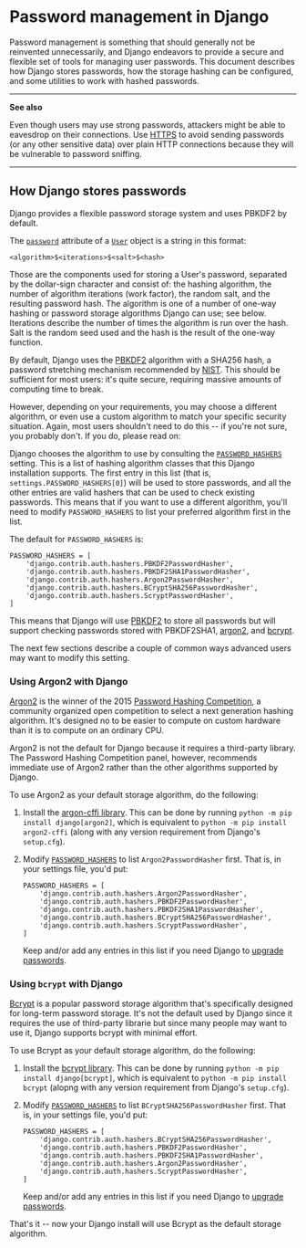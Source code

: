# Password management in Django

Password management is something that should generally not be reinvented unnecessarily, and Django endeavors to provide a secure and flexible set of tools for managing user passwords. This document describes how Django stores passwords, how the storage hashing can be configured, and some utilities to work with hashed passwords.

<hr>

**See also**

Even though users may use strong passwords, attackers might be able to eavesdrop on their connections. Use [HTTPS](https://docs.djangoproject.com/en/4.0/topics/security/#security-recommendation-ssl) to avoid sending passwords (or any other sensitive data) over plain HTTP connections because they will be vulnerable to password sniffing.

<hr>

## How Django stores passwords

Django provides a flexible password storage system and uses PBKDF2 by default.

The [`password`](https://docs.djangoproject.com/en/4.0/ref/contrib/auth/#django.contrib.auth.models.User.password) attribute of a [`User`](https://docs.djangoproject.com/en/4.0/ref/contrib/auth/#django.contrib.auth.models.User) object is a string in this format:
```
<algorithm>$<iterations>$<salt>$<hash>
```
Those are the components used for storing a User's password, separated by the dollar-sign character and consist of: the hashing algorithm, the number of algorithm iterations (work factor), the random salt, and the resulting password hash. The algorithm is one of a number of one-way hashing or password storage algorithms Django can use; see below. Iterations describe the number of times the algorithm is run over the hash. Salt is the random seed used and the hash is the result of the one-way function.

By default, Django uses the [PBKDF2](https://en.wikipedia.org/wiki/PBKDF2) algorithm with a SHA256 hash, a password stretching mechanism recommended by [NIST](https://nvlpubs.nist.gov/nistpubs/Legacy/SP/nistspecialpublication800-132.pdf). This should be sufficient for most users: it's quite secure, requiring massive amounts of computing time to break.

However, depending on your requirements, you may choose a different algorithm, or even use a custom algorithm to match your specific security situation. Again, most users shouldn't need to do this -- if you're not sure, you probably don't. If you do, please read on:

Django chooses the algorithm to use by consulting the [`PASSWORD_HASHERS`](https://docs.djangoproject.com/en/4.0/ref/settings/#std:setting-PASSWORD_HASHERS) setting. This is a list of hashing algorithm classes that this Django installation supports. The first entry in this list (that is, `settings.PASSWORD_HASHERS[0]`) will be used to store passwords, and all the other entries are valid hashers that can be used to check existing passwords. This means that if you want to use a different algorithm, you'll need to modify `PASSWORD_HASHERS` to list your preferred algorithm first in the list.

The default for `PASSWORD_HASHERS` is:
```
PASSWORD_HASHERS = [
    'django.contrib.auth.hashers.PBKDF2PasswordHasher',
    'django.contrib.auth.hashers.PBKDF2SHA1PasswordHasher',
    'django.contrib.auth.hashers.Argon2PasswordHasher',
    'django.contrib.auth.hashers.BCryptSHA256PasswordHasher',
    'django.contrib.auth.hashers.ScryptPasswordHasher',
]
```
This means that Django will use [PBKDF2](https://en.wikipedia.org/wiki/PBKDF2) to store all passwords but will support checking passwords stored with PBKDF2SHA1, [argon2](https://en.wikipedia.org/wiki/Argon2), and [bcrypt](https://en.wikipedia.org/wiki/Bcrypt).

The next few sections describe a couple of common ways advanced users may want to modify this setting.

### Using Argon2 with Django

[Argon2](https://en.wikipedia.org/wiki/Argon2) is the winner of the 2015 [Password Hashing Competition](https://www.password-hashing.net/), a community organized open competition to select a next generation hashing algorithm. It's designed no to be easier to compute on custom hardware than it is to compute on an ordinary CPU.

Argon2 is not the default for Django because it requires a third-party library. The Password Hashing Competition panel, however, recommends immediate use of Argon2 rather than the other algorithms supported by Django.

To use Argon2 as your default storage algorithm, do the following:

1. Install the [argon-cffi library](https://pypi.org/project/argon2-cffi/). This can be done by running `python -m pip install django[argon2]`, which is equivalent to `python -m pip install argon2-cffi` (along with any version requirement from Django's `setup.cfg`).
2. Modify [`PASSWORD_HASHERS`](https://docs.djangoproject.com/en/4.0/ref/settings/#std:setting-PASSWORD_HASHERS) to list `Argon2PasswordHasher` first. That is, in your settings file, you'd put:
    
    ```
    PASSWORD_HASHERS = [
        'django.contrib.auth.hashers.Argon2PasswordHasher',
        'django.contrib.auth.hashers.PBKDF2PasswordHasher',
        'django.contrib.auth.hashers.PBKDF2SHA1PasswordHasher',
        'django.contrib.auth.hashers.BCryptSHA256PasswordHasher',
        'django.contrib.auth.hashers.ScryptPasswordHasher',
    ]
    ```

    Keep and/or add any entries in this list if you need Django to [upgrade passwords](). <!-- "Password upgrading" below -->

### Using `bcrypt` with Django

[Bcrypt](https://en.wikipedia.org/wiki/Bcrypt) is a popular password storage algorithm that's specifically designed for long-term password storage. It's not the default used by Django since it requires the use of third-party librarie but since many people may want to use it, Django supports bcrypt with minimal effort.

To use Bcrypt as your default storage algorithm, do the following:

1. Install the [bcrypt library](https://pypi.org/project/bcrypt/). This can be done by running `python -m pip install django[bcrypt]`, which is equivalent to `python -m pip install bcrypt` (alopng with any version requirement from Django's `setup.cfg`).
2. Modify [`PASSWORD_HASHERS`](https://docs.djangoproject.com/en/4.0/ref/settings/#std:setting-PASSWORD_HASHERS) to list `BCryptSHA256PasswordHasher` first. That is, in your settings file, you'd put:

    ```
    PASSWORD_HASHERS = [
        'django.contrib.auth.hashers.BCryptSHA256PasswordHasher',
        'django.contrib.auth.hashers.PBKDF2PasswordHasher',
        'django.contrib.auth.hashers.PBKDF2SHA1PasswordHasher',
        'django.contrib.auth.hashers.Argon2PasswordHasher',
        'django.contrib.auth.hashers.ScryptPasswordHasher',
    ]
    ```

    Keep and/or add any entries in this list if you need Django to [upgrade passwords](). <!-- "Password upgrading" below -->

That's it -- now your Django install will use Bcrypt as the default storage algorithm.